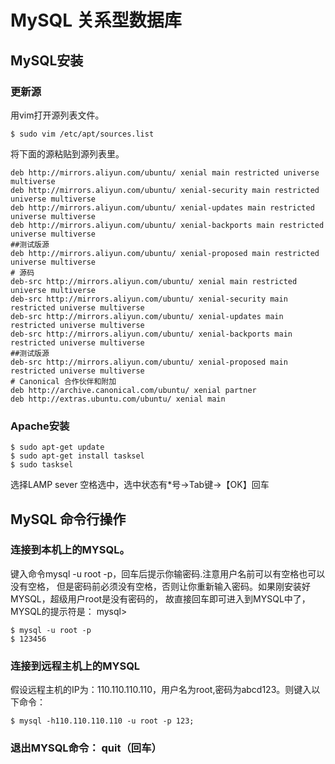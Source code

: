 # MySQL 关系型数据库
## MySQL安装
### 更新源
用vim打开源列表文件。
```shell
$ sudo vim /etc/apt/sources.list
```
将下面的源粘贴到源列表里。
```shell
deb http://mirrors.aliyun.com/ubuntu/ xenial main restricted universe multiverse
deb http://mirrors.aliyun.com/ubuntu/ xenial-security main restricted universe multiverse
deb http://mirrors.aliyun.com/ubuntu/ xenial-updates main restricted universe multiverse
deb http://mirrors.aliyun.com/ubuntu/ xenial-backports main restricted universe multiverse
##测试版源
deb http://mirrors.aliyun.com/ubuntu/ xenial-proposed main restricted universe multiverse
# 源码
deb-src http://mirrors.aliyun.com/ubuntu/ xenial main restricted universe multiverse
deb-src http://mirrors.aliyun.com/ubuntu/ xenial-security main restricted universe multiverse
deb-src http://mirrors.aliyun.com/ubuntu/ xenial-updates main restricted universe multiverse
deb-src http://mirrors.aliyun.com/ubuntu/ xenial-backports main restricted universe multiverse
##测试版源
deb-src http://mirrors.aliyun.com/ubuntu/ xenial-proposed main restricted universe multiverse
# Canonical 合作伙伴和附加
deb http://archive.canonical.com/ubuntu/ xenial partner
deb http://extras.ubuntu.com/ubuntu/ xenial main
```
### Apache安装
```shell
$ sudo apt-get update
$ sudo apt-get install tasksel
$ sudo tasksel
```
选择LAMP sever 空格选中，选中状态有*号->Tab键->【OK】回车
## MySQL 命令行操作
### 连接到本机上的MYSQL。
键入命令mysql -u root -p，回车后提示你输密码.注意用户名前可以有空格也可以没有空格，
但是密码前必须没有空格，否则让你重新输入密码。如果刚安装好MYSQL，超级用户root是没有密码的，
故直接回车即可进入到MYSQL中了，MYSQL的提示符是： mysql>

```shell
$ mysql -u root -p
$ 123456
```
### 连接到远程主机上的MYSQL
假设远程主机的IP为：110.110.110.110，用户名为root,密码为abcd123。则键入以下命令： 
```shell
$ mysql -h110.110.110.110 -u root -p 123;
```
### 退出MYSQL命令： quit（回车）














